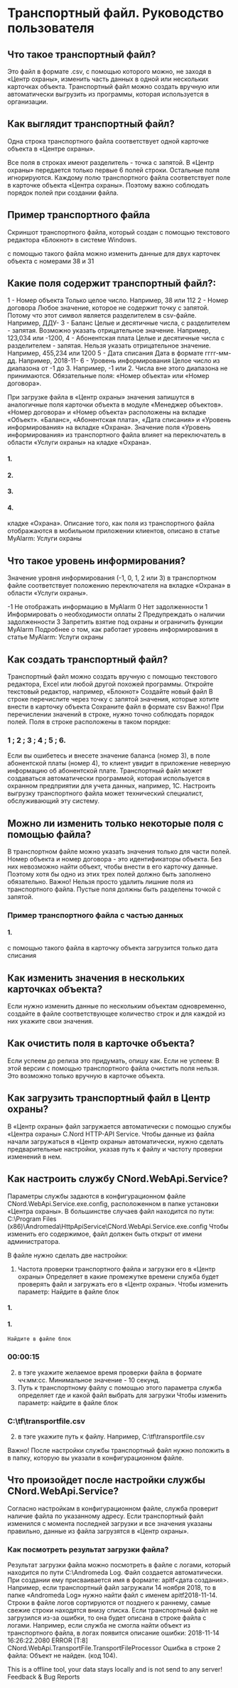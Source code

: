 # Транспортный файл. Руководство пользователя

## Что такое транспортный файл?

Это файл в формате .csv, с помощью которого можно, не заходя в «Центр охраны», изменить часть данных в одной или
нескольких карточках объекта. Транспортный файл можно создать вручную или автоматически выгрузить из программы, которая
 используется в организации. 

## Как выглядит транспортный файл?

Одна строка транспортного файла соответствует одной карточке объекта в «Центре охраны».

Все поля в строках имеют разделитель - точка с запятой. В «Центр охраны» передается только первые 6 полей строки. Остальные
поля игнорируются.
Каждому полю транспортного файла соответствует поле в карточке объекта «Центра охраны». Поэтому важно соблюдать порядок
полей при создании файла.

## Пример транспортного файла

Скриншот транспортного файла, который создан с помощью текстового редактора «Блокнот» в системе Windows.

с помощью такого файла можно изменить данные для двух карточек объекта с номерами 38 и 31

## Какие поля содержит транспортный файл?:

1 - Номер объекта
Только целое число. Например, 38 или 112
2 - Номер договора
Любое значение, которое не содержит точку с запятой. Потому что этот символ является разделителем в csv-файле. Например,
ДДУ-
3 - Баланс
Целые и десятичные числа, с разделителем - запятая. Возможно указать отрицательное значение. Например, 123,034 или -1200,
4 - Абонентская плата
Целые и десятичные числа с разделителем - запятая. Нельзя указать отрицательное значение. Например, 455,234 или 1200
5 - Дата списания
Дата в формате гггг-мм-дд. Например, 2018-11-
6 - Уровень информирования
Целое число из диапазона от -1 до 3. Например, -1 или 2. Числа вне этого диапазона не принимаются.
Обязательные поля: «Номер объекта» или «Номер договора».

При загрузке файла в «Центр охраны» значения запишутся в аналогичные поля карточки объекта в модуле «Менеджер объектов».
«Номер договора» и «Номер объекта» расположены на вкладке «Объект». «Баланс», «Абонентская плата», «Дата списания» и
«Уровень информирования» на вкладке «Охрана».
Значение поля «Уровень информирования» из транспортного файла влияет на переключатель в области «Услуги охраны» на
кладке «Охрана».


#### 1.

#### 2.

#### 3.

#### 4.

кладке «Охрана».
Описание того, как поля из транспортного файла отображаются в мобильном приложении клиентов, описано в статье MyAlarm:
Услуги охраны

## Что такое уровень информирования?

Значение уровня информирования (-1, 0, 1, 2 или 3)  в транспортном файле соответствует положению переключателя на вкладке
«Охрана» в области «Услуги охраны».

-1 Не отображать информацию в MyAlarm
0 Нет задолженности
1 Информировать о необходимости оплаты
2 Предупреждать о наличии задолженности
3 Запретить взятие под охраны и ограничить функции MyAlarm
Подробнее о том, как работает уровень информирования в статье MyAlarm: Услуги охраны

## Как создать транспортный файл?

Транспортный файл можно создать вручную с помощью текстового редактора, Excel или любой другой похожей программы.
Откройте текстовый редактор, например, «Блокнот»
Создайте новый файл
В строке перечислите через точку с запятой значения, которые хотите внести в карточку объекта
Сохраните файл в формате csv
Важно! При перечислении значений в строке, нужно точно соблюдать порядок полей. Поля в строке расположены в таком
порядке:

### 1 ; 2 ; 3 ; 4 ; 5 ; 6.

Если вы ошибетесь и внесете значение баланса (номер 3), в поле абонентской платы (номер 4), то клиент увидит в приложение
неверную информацию об абонентской плате. 
Транспортный файл может создаваться автоматически программой, которая используется в охранном предприятии для учета
данных, например, 1С. Настроить выгрузку транспортного файла может технический специалист, обслуживающий эту систему.

## Можно ли изменить только некоторые поля с помощью файла?

В транспортном файле можно указать значения только для части полей.
Номер объекта и номер договора - это идентификаторы объекта. Без них невозможно найти объект, чтобы внести в его карточку
данные. Поэтому хотя бы одно из этих трех полей должно быть заполнено обязательно.
Важно! Нельзя просто удалить лишние поля из транспортного файла. Пустые поля должны быть разделены точкой с запятой.

### Пример транспортного файла с частью данных


#### 1.

с помощью такого файла в карточку объекта загрузится только дата списания

## Как изменить значения в нескольких карточках объекта?

Если нужно изменить данные по нескольким объектам одновременно, создайте в файле соответствующее количество строк и для
каждой из них укажите свои значения.

## Как очистить поля в карточке объекта?

Если успеем до релиза это придумать, опишу как.
Если не успеем:
В этой версии с помощью транспортного файла очистить поля нельзя. Это возможно только вручную в карточке объекта.

## Как загрузить транспортный файл в Центр охраны?

В «Центр охраны» файл загружается автоматически с помощью службы «Центра охраны» C.Nord HTTP-API Service. Чтобы данные
из файла начали загружаться в «Центр охраны» автоматически, нужно сделать предварительные настройки, указав путь к файлу и
частоту проверки изменений в нем. 

## Как настроить службу CNord.WebApi.Service?

Параметры службы задаются в конфигурационном файле CNord.WebApi.Service.exe.config, расположенном в папке установки
«Центра охраны».
В большинстве случаев файл находится по пути: C:\Program Files (x86)\Andromeda\HttpApiService\CNord.WebApi.Service.exe.config
Чтобы изменить его содержимое, файл должен быть открыт от имени администратора.

В файле нужно сделать две настройки:

1. Частота проверки транспортного файла и загрузки его в «Центр охраны» 
Определяет в какие промежутке времени служба будет проверять файл и загружать его в «Центр охраны». 
Чтобы изменить параметр:
    Найдите в файле блок


#### 1.

#### 1.

```
Найдите в файле блок
```
### <setting name="TransportFileCheckInterval" serializeAs="String">

### <value>00:00:15</value>

 2. в тэге <value> укажите желаемое время проверки файла в формате чч:мм:сс. Минимальное значение - 10 секунд. 
2. Путь к транспортному файлу
с помощью этого параметра служба определяет где и какой файл выбрать для загрузки
Чтобы изменить параметр:
    найдите в файле блок

### <setting name="TransportFilePath" serializeAs="String">

### <value>C:\tf\transportfile.csv</value>

2. в тэге <value> укажите путь к файлу. Например, C:\tf\transportfile.csv

Важно! После настройки службы транспортный файл нужно положить в в папку, которую вы указали в конфигурационном файле.

## Что произойдет после настройки службы CNord.WebApi.Service?

Согласно настройкам в конфигурационном файле, служба проверит наличие файла по указанному адресу. Если транспортный
файл изменился с момента последней загрузки и все значения указаны правильно, данные из файла загрузятся в «Центр
охраны». 

### Как посмотреть результат загрузки файла?

Результат загрузки файла можно посмотреть в файле с логами, который находится по пути С:\Andromeda Log.
Файл создается автоматически. При создании ему присваивается имя в формате: apitf<дата создания>. Например, если
транспортный файл загружали 14 ноября 2018, то в папке «Andromeda Log» нужно найти файл с именем apitf2018-11-14.
Строки в файле логов сортируются от позднего к раннему, самые свежие строки находятся внизу списка.
Если транспортный файл не загрузился из-за ошибки, то она будет описана в строке файла с логами. Например, если служба не
смогла найти объект из транспортного файла, в логах появится описание ошибки:
2018-11-14 16:26:22.2080 ERROR [T:8] CNord.WebApi.TransportFile.TransportFileProcessor Ошибка в строке 2 файла: Объект не
найден. (код 104).



This is a offline tool, your data stays locally and is not send to any server!
Feedback & Bug Reports